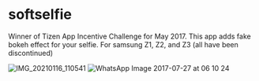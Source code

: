 # softselfie
Winner of Tizen App Incentive Challenge for May 2017. This app adds fake bokeh effect for your selfie. For samsung Z1, Z2, and Z3 (all have been discontinued)

![IMG_20210116_110541](https://user-images.githubusercontent.com/64301921/125554544-cece1eb5-decd-4bf6-863f-003e36729c4c.jpg)
![WhatsApp Image 2017-07-27 at 06 10 24](https://user-images.githubusercontent.com/64301921/125554576-48e2e303-dd89-4bd5-bb04-b482f5be2bdd.jpeg)



